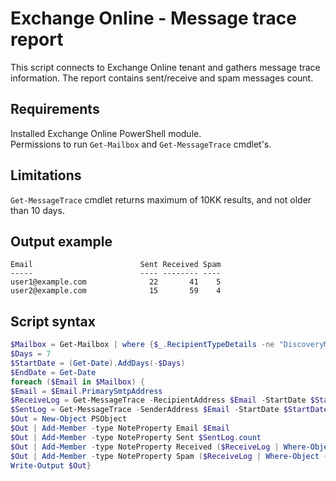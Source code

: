 # Exchange Online - Message trace report

This script connects to Exchange Online tenant and gathers message trace information. The report contains sent/receive and spam messages count.

## Requirements

Installed Exchange Online PowerShell module.  
Permissions to run `Get-Mailbox` and `Get-MessageTrace` cmdlet's.

## Limitations

`Get-MessageTrace` cmdlet returns maximum of 10KK results, and not older than 10 days.

## Output example

```text
Email                        Sent Received Spam
-----                        ---- -------- ----
user1@example.com              22       41    5
user2@example.com              15       59    4
```

## Script syntax

```powershell
$Mailbox = Get-Mailbox | where {$_.RecipientTypeDetails -ne "DiscoveryMailbox"}
$Days = 7
$StartDate = (Get-Date).AddDays(-$Days)
$EndDate = Get-Date
foreach ($Email in $Mailbox) {
$Email = $Email.PrimarySmtpAddress
$ReceiveLog = Get-MessageTrace -RecipientAddress $Email -StartDate $StartDate -EndDate $EndDate | Where-Object {$_.Status -eq "Delivered" -or $_.Status -eq "FilteredAsSpam"} | Group-Object Status
$SentLog = Get-MessageTrace -SenderAddress $Email -StartDate $StartDate -EndDate $EndDate -Status Delivered | measure
$Out = New-Object PSObject
$Out | Add-Member -type NoteProperty Email $Email
$Out | Add-Member -type NoteProperty Sent $SentLog.count
$Out | Add-Member -type NoteProperty Received ($ReceiveLog | Where-Object {$_.Name -eq "Delivered"}).Count
$Out | Add-Member -type NoteProperty Spam ($ReceiveLog | Where-Object {$_.Name -eq "FilteredAsSpam"}).Count
Write-Output $Out}
```